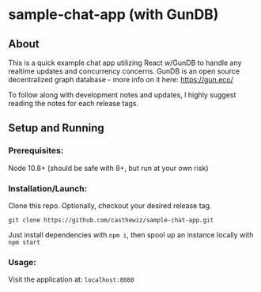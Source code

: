 # sample-chat-app (with GunDB)

## About
This is a quick example chat app utilizing React w/GunDB to handle any realtime updates and concurrency concerns.
GunDB is an open source decentralized graph database - more info on it here: https://gun.eco/

To follow along with development notes and updates, I highly suggest reading the notes for each release tags.

## Setup and Running
### Prerequisites:
Node 10.8+ (should be safe with 8+, but run at your own risk)

### Installation/Launch:
Clone this repo. Optionally, checkout your desired release tag.
```
git clone https://github.com/casthewiz/sample-chat-app.git
```

Just install dependencies with 
`npm i`,
then spool up an instance locally with 
`npm start`

### Usage:
Visit the application at:
`localhost:8080`
